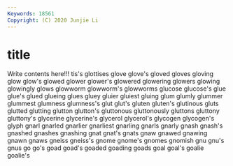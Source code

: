 ```yaml
---
Keywords: 18561
Copyright: (C) 2020 Junjie Li
---
```


# title

Write contents here!!!
tis's 
glottises 
glove 
glove's 
gloved 
gloves 
gloving 
glow 
glow's 
glowed
glower 
glower's 
glowered 
glowering 
glowers 
glowing 
glowingly 
glows 
glowworm 
glowworm's
glowworms 
glucose 
glucose's 
glue 
glue's 
glued 
glueing 
glues 
gluey 
gluier
gluiest 
gluing 
glum 
glumly 
glummer 
glummest 
glumness 
glumness's 
glut 
glut's
gluten 
gluten's 
glutinous 
gluts 
glutted 
glutting 
glutton 
glutton's 
gluttonous 
gluttonously
gluttons 
gluttony 
gluttony's 
glycerine 
glycerine's 
glycerol 
glycerol's 
glycogen 
glycogen's 
glyph
gnarl 
gnarled 
gnarlier 
gnarliest 
gnarling 
gnarls 
gnarly 
gnash 
gnash's 
gnashed
gnashes 
gnashing 
gnat 
gnat's 
gnats 
gnaw 
gnawed 
gnawing 
gnawn 
gnaws
gneiss 
gneiss's 
gnome 
gnome's 
gnomes 
gnomish 
gnu 
gnu's 
gnus 
go
go's 
goad 
goad's 
goaded 
goading 
goads 
goal 
goal's 
goalie 
goalie's
